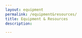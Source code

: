 ```yaml
---
layout: equipment
permalink: /equipment&resources/
title: Equipment & Resources
description:

---
```





